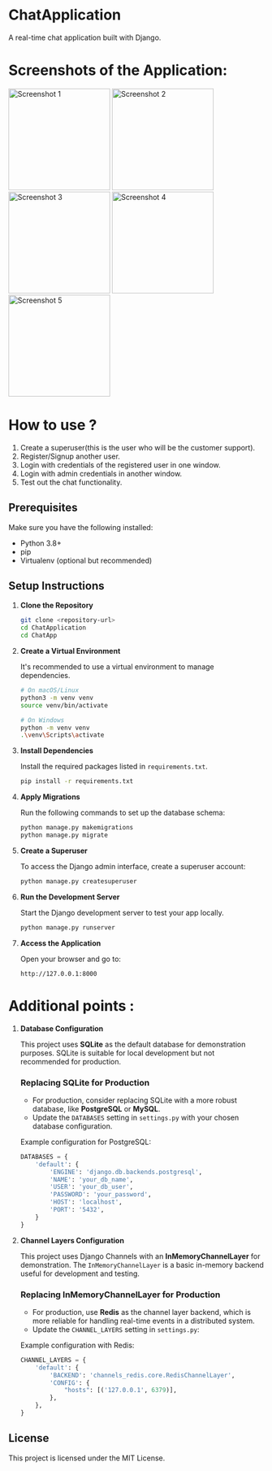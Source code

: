 # ChatApplication

A real-time chat application built with Django.

# Screenshots of the Application:

<img src="https://github.com/user-attachments/assets/f3186d84-d684-48d5-9efd-50d2020e4af2" alt="Screenshot 1" width="200" style="display:inline;">
<img src="https://github.com/user-attachments/assets/f8b209c6-d358-4235-992d-434a4a967e1e" alt="Screenshot 2" width="200" style="display:inline;">
<img src="https://github.com/user-attachments/assets/6de739a4-a848-48f5-8f7d-4e2881b15e42" alt="Screenshot 3" width="200" style="display:inline;">
<img src="https://github.com/user-attachments/assets/93443b16-f135-4877-9f28-eb88fe3a54ca" alt="Screenshot 4" width="200" style="display:inline;">
<img src="https://github.com/user-attachments/assets/1e426390-852e-4aaf-991c-5c1911570872" alt="Screenshot 5" width="200" style="display:inline;">





# How to use ?

1) Create a superuser(this is the user who will be the customer support).
2) Register/Signup another user.
3) Login with credentials of the registered user in one window.
4) Login with admin credentials in another window.
5) Test out the chat functionality.






## Prerequisites

Make sure you have the following installed:
- Python 3.8+
- pip
- Virtualenv (optional but recommended)

## Setup Instructions

1. **Clone the Repository**

   ```bash
   git clone <repository-url>
   cd ChatApplication
   cd ChatApp
   ```

2. **Create a Virtual Environment**

   It's recommended to use a virtual environment to manage dependencies.

   ```bash
   # On macOS/Linux
   python3 -m venv venv
   source venv/bin/activate

   # On Windows
   python -m venv venv
   .\venv\Scripts\activate
   ```

3. **Install Dependencies**

   Install the required packages listed in `requirements.txt`.

   ```bash
   pip install -r requirements.txt
   ```
4. **Apply Migrations**

   Run the following commands to set up the database schema:

   ```bash
   python manage.py makemigrations
   python manage.py migrate
   ```
5. **Create a Superuser**

   To access the Django admin interface, create a superuser account:

   ```bash
   python manage.py createsuperuser
   ```

6. **Run the Development Server**

   Start the Django development server to test your app locally.

   ```bash
   python manage.py runserver
   ```

7. **Access the Application**

    Open your browser and go to:

    ```
    http://127.0.0.1:8000
    ```

# Additional points :
1. **Database Configuration**

   This project uses **SQLite** as the default database for demonstration purposes. SQLite is suitable for local development but not recommended for production.

   ### Replacing SQLite for Production
   - For production, consider replacing SQLite with a more robust database, like **PostgreSQL** or **MySQL**.
   - Update the `DATABASES` setting in `settings.py` with your chosen database configuration.

   Example configuration for PostgreSQL:
   ```python
   DATABASES = {
       'default': {
           'ENGINE': 'django.db.backends.postgresql',
           'NAME': 'your_db_name',
           'USER': 'your_db_user',
           'PASSWORD': 'your_password',
           'HOST': 'localhost',
           'PORT': '5432',
       }
   }
   ```

2. **Channel Layers Configuration**

   This project uses Django Channels with an **InMemoryChannelLayer** for demonstration. The `InMemoryChannelLayer` is a basic in-memory backend useful for development and testing.

   ### Replacing InMemoryChannelLayer for Production
   - For production, use **Redis** as the channel layer backend, which is more reliable for handling real-time events in a distributed system.
   - Update the `CHANNEL_LAYERS` setting in `settings.py`:

   Example configuration with Redis:
   ```python
   CHANNEL_LAYERS = {
       'default': {
           'BACKEND': 'channels_redis.core.RedisChannelLayer',
           'CONFIG': {
               "hosts": [('127.0.0.1', 6379)],
           },
       },
   }
   ```


## License

This project is licensed under the MIT License.
